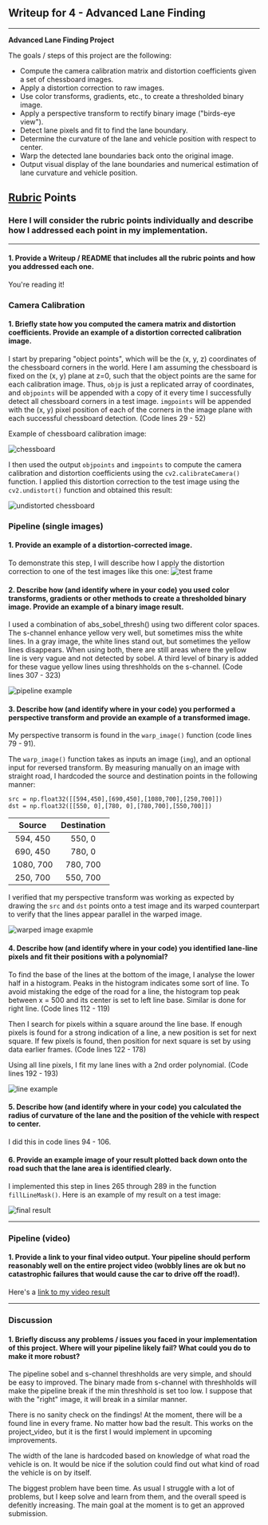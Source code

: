 ## Writeup for 4 - Advanced Lane Finding

---

**Advanced Lane Finding Project**

The goals / steps of this project are the following:

* Compute the camera calibration matrix and distortion coefficients given a set of chessboard images.
* Apply a distortion correction to raw images.
* Use color transforms, gradients, etc., to create a thresholded binary image.
* Apply a perspective transform to rectify binary image ("birds-eye view").
* Detect lane pixels and fit to find the lane boundary.
* Determine the curvature of the lane and vehicle position with respect to center.
* Warp the detected lane boundaries back onto the original image.
* Output visual display of the lane boundaries and numerical estimation of lane curvature and vehicle position.

[//]: # (Image References)

[undist_chessboard]: examples/undistorted_chessboard.jpg "Undistorted chessboard"
[chessboard]: camera_cal/calibration2.jpg "chessboard"
[test_frame]: examples/test_frame.jpg "unprocessed test frame"
[image_pipeline_example]: examples/image_pipeline_example.jpg "image pipeline example"
[transform_example]: examples/transform_example.jpg "image transform example"
[line_example]: examples/line_example.jpg "line example"
[final_image]: examples/final_test_image.jpg "final result"

## [Rubric](https://review.udacity.com/#!/rubrics/571/view) Points
###  Here I will consider the rubric points individually and describe how I addressed each point in my implementation.  

---

#### 1. Provide a Writeup / README that includes all the rubric points and how you addressed each one.

You're reading it!
### Camera Calibration

#### 1. Briefly state how you computed the camera matrix and distortion coefficients. Provide an example of a distortion corrected calibration image.
I start by preparing "object points", which will be the (x, y, z) coordinates of the chessboard corners in the world. Here I am assuming the chessboard is fixed on the (x, y) plane at z=0, such that the object points are the same for each calibration image.  Thus, `objp` is just a replicated array of coordinates, and `objpoints` will be appended with a copy of it every time I successfully detect all chessboard corners in a test image.  `imgpoints` will be appended with the (x, y) pixel position of each of the corners in the image plane with each successful chessboard detection. (Code lines 29 - 52)

Example of chessboard calibration image:

![chessboard][chessboard]

I then used the output `objpoints` and `imgpoints` to compute the camera calibration and distortion coefficients using the `cv2.calibrateCamera()` function.  I applied this distortion correction to the test image using the `cv2.undistort()` function and obtained this result: 

![undistorted chessboard][undist_chessboard]

### Pipeline (single images)

#### 1. Provide an example of a distortion-corrected image.
To demonstrate this step, I will describe how I apply the distortion correction to one of the test images like this one:
![test frame][test_frame]
#### 2. Describe how (and identify where in your code) you used color transforms, gradients or other methods to create a thresholded binary image.  Provide an example of a binary image result.
I used a combination of abs_sobel_thresh() using two different color spaces. The s-channel enhance yellow very well, but sometimes miss the white lines. In a gray image, the white lines stand out, but sometimes the yellow lines disappears. When using both, there are still areas where the yellow line is very vague and not detected by sobel. A third level of binary is added for these vague yellow lines using threshholds on the s-channel. (Code lines 307 - 323)

![pipeline example][image_pipeline_example]

#### 3. Describe how (and identify where in your code) you performed a perspective transform and provide an example of a transformed image.

My perspective transorm is found in the `warp_image()` function (code lines 79 - 91). 

The `warp_image()` function takes as inputs an image (`img`), and an optional input for reversed transform. By measuring manually on an image with straight road, I hardcoded the source and destination points in the following manner:

```
src = np.float32([[594,450],[690,450],[1080,700],[250,700]])
dst = np.float32([[550, 0],[780, 0],[780,700],[550,700]])

```

| Source        | Destination   | 
|:-------------:|:-------------:| 
| 594, 450      | 550, 0        | 
| 690, 450      | 780, 0      |
| 1080, 700     | 780, 700      |
| 250, 700      | 550, 700        |

I verified that my perspective transform was working as expected by drawing the `src` and `dst` points onto a test image and its warped counterpart to verify that the lines appear parallel in the warped image.

![warped image exapmle][transform_example]

#### 4. Describe how (and identify where in your code) you identified lane-line pixels and fit their positions with a polynomial?
To find the base of the lines at the bottom of the image, I analyse the lower half in a histogram. Peaks in the histogram indicates some sort of line. To avoid mistaking the edge of the road for a line, the histogram top peak between x = 500 and its center is set to left line base. Similar is done for right line. (Code lines 112 - 119)

Then I search for pixels within a square around the line base. If enough pixels is found for a strong indication of a line, a new position is set for next square. If few pixels is found, then position for next square is set by using data earlier frames. (Code lines 122 - 178)

Using all line pixels, I fit my lane lines with a 2nd order polynomial. (Code lines 192 - 193)

![line example][line_example]

#### 5. Describe how (and identify where in your code) you calculated the radius of curvature of the lane and the position of the vehicle with respect to center.

I did this in code lines 94 - 106.

#### 6. Provide an example image of your result plotted back down onto the road such that the lane area is identified clearly.

I implemented this step in lines 265 through 289 in the function `fillLineMask()`.  Here is an example of my result on a test image:

![final result][final_image]

---

### Pipeline (video)

#### 1. Provide a link to your final video output.  Your pipeline should perform reasonably well on the entire project video (wobbly lines are ok but no catastrophic failures that would cause the car to drive off the road!).

Here's a [link to my video result](https://youtu.be/hVcpBY3drxc)

---

### Discussion

#### 1. Briefly discuss any problems / issues you faced in your implementation of this project.  Where will your pipeline likely fail?  What could you do to make it more robust?

The pipeline sobel and s-channel threshholds are very simple, and should be easy to improved. The binary made from s-channel with threshholds will make the pipeline break if the min threshhold is set too low. I suppose that with the "right" image, it will break in a similar manner.

There is no sanity check on the findings! At the moment, there will be a found line in every frame. No matter how bad the result. This works on the project_video, but it is the first I would implement in upcoming improvements.

The width of the lane is hardcoded based on knowledge of what road the vehicle is on. It would be nice if the solution could find out what kind of road the vehicle is on by itself.

The biggest problem have been time. As usual I struggle with a lot of problems, but I keep solve and learn from them, and the overall speed is defenitly increasing. The main goal at the moment is to get an approved submission.

